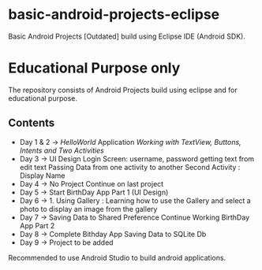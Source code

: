 # basic-android-projects-eclipse
Basic Android Projects [Outdated] build using Eclipse IDE (Android SDK).

# Educational Purpose only

The repository consists of Android Projects build using eclipse and for educational purpose.

## Contents
* Day 1 & 2 -> _HelloWorld_ Application *Working with TextView, Buttons, Intents and Two Activities*
* Day 3 -> UI Design 
           Login Screen: username, password
           getting text from edit text
           Passing Data from one activity to another
           Second Activity : Display Name
* Day 4 -> No Project Continue on last project
* Day 5 -> Start BirthDay App Part 1 (UI Design)
* Day 6 -> 1. Using Gallery : Learning how to use the Gallery and select a photo to display an image from the gallery
* Day 7 -> Saving Data to Shared Preference
           Continue Working BirthDay App Part 2
* Day 8 -> Complete Bithday App
           Saving Data to SQLite Db
* Day 9 -> Project to be added

Recommended to use Android Studio to build android applications.
